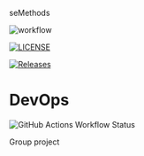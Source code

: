 seMethods

![workflow](https://github.com/rzerradnapier/seMethods/actions/workflows/main.yml/badge.svg)

[![LICENSE](https://img.shields.io/github/license/rzerradnapier/devops.svg?style=flat-square)](https://github.com/rzerradnapier/devops/blob/master/LICENSE)

[![Releases](https://img.shields.io/github/release/rzerradnapier/devops/all.svg?style=flat-square)](https://github.com/rzerradnapier/devops/releases)

# DevOps
![GitHub Actions Workflow Status](https://img.shields.io/github/actions/workflow/status/rzerradnapier/seMethods/main.yml?branch=develop)


Group project
